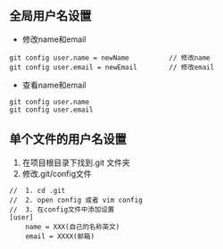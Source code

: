 ## 全局用户名设置

- 修改name和email
```
git config user.name = newName          // 修改name
git config user.email = newEmail        // 修改email

```
- 查看name和email
```
git config user.name
git config user.email 
```

## 单个文件的用户名设置
1. 在项目根目录下找到.git 文件夹
2. 修改.git/config文件
```
//  1. cd .git
//  2. open config 或者 vim config
//  3. 在config文件中添加设置
[user]
    name = XXX(自己的名称英文)
    email = XXXX(邮箱)
```
